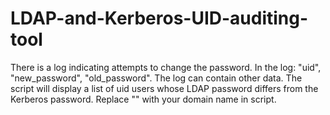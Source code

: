 # LDAP-and-Kerberos-UID-auditing-tool
There is a log indicating attempts to change the password. In the log: "uid", "new_password", "old_password". The log can contain other data.
The script will display a list of uid users whose LDAP password differs from the Kerberos password.
Replace "<domain name>" with your domain name in script.
